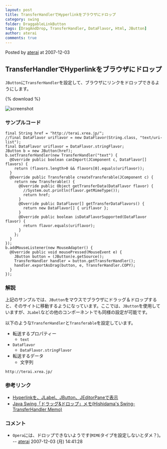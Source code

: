 ```yaml
---
layout: post
title: TransferHandlerでHyperlinkをブラウザにドロップ
category: swing
folder: DraggableLinkButton
tags: [DragAndDrop, TransferHandler, DataFlavor, Html, JButton]
author: aterai
comments: true
---
```


Posted by [aterai](http://terai.xrea.jp/aterai.html) at 2007-12-03

## TransferHandlerでHyperlinkをブラウザにドロップ
`JButton`に`TransferHandler`を設定して、ブラウザにリンクをドロップできるようにします。

{% download %}

![screenshot](https://lh3.googleusercontent.com/_9Z4BYR88imo/TQTLyb41hvI/AAAAAAAAAYI/uoSzZ3thyWk/s800/DraggableLinkButton.png)

### サンプルコード
<pre class="prettyprint"><code>final String href = "http://terai.xrea.jp/";
//final DataFlavor uriflavor = new DataFlavor(String.class, "text/uri-list");
final DataFlavor uriflavor = DataFlavor.stringFlavor;
JButton b = new JButton(href);
b.setTransferHandler(new TransferHandler("text") {
  @Override public boolean canImport(JComponent c, DataFlavor[] flavors) {
    return (flavors.length&gt;0 &amp;&amp; flavors[0].equals(uriflavor));
  }
  @Override public Transferable createTransferable(JComponent c) {
    return new Transferable() {
      @Override public Object getTransferData(DataFlavor flavor) {
        //System.out.println(flavor.getMimeType());
        return href;
      }
      @Override public DataFlavor[] getTransferDataFlavors() {
        return new DataFlavor[] { uriflavor };
      }
      @Override public boolean isDataFlavorSupported(DataFlavor flavor) {
        return flavor.equals(uriflavor);
      }
    };
  }
});
b.addMouseListener(new MouseAdapter() {
  @Override public void mousePressed(MouseEvent e) {
    JButton button = (JButton)e.getSource();
    TransferHandler handler = button.getTransferHandler();
    handler.exportAsDrag(button, e, TransferHandler.COPY);
  }
});
</code></pre>

### 解説
上記のサンプルでは、`JButton`をマウスでブラウザにドラッグ＆ドロップすると、そのサイトに移動するようになっています。ここでは、`JButton`を使用していますが、`JLabel`などの他のコンポーネントでも同様の設定が可能です。

以下のような`TransferHandler`と`Transferable`を設定しています。

- 転送するプロパティー
    - `text`
- `DataFlavor`
    - `DataFlavor.stringFlavor`
- 転送するデータ
    - 文字列

<!-- dummy comment line for breaking list -->

	http://terai.xrea.jp/

### 参考リンク
- [Hyperlinkを、JLabel、JButton、JEditorPaneで表示](http://terai.xrea.jp/Swing/HyperlinkLabel.html)
- [Java Swing「ドラッグ&ドロップ」メモ(Hishidama's Swing-TransferHandler Memo)](http://www.ne.jp/asahi/hishidama/home/tech/java/swing/TransferHandler.html)

<!-- dummy comment line for breaking list -->

### コメント
- `Opera`には、ドロップできないようです(`MIME`タイプを設定しないとダメ？)。 -- [aterai](http://terai.xrea.jp/aterai.html) 2007-12-03 (月) 14:41:28

<!-- dummy comment line for breaking list -->


